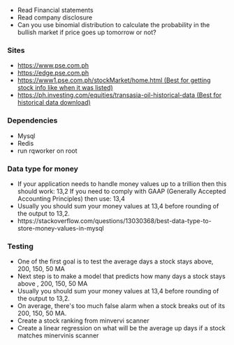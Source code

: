 <ul>
<li>Read Financial statements</li>
<li>Read company disclosure</li>
<li>Can you use binomial distribution to calculate the probability in the bullish market if price goes up tomorrow or not?</li>
</ul>

<h3>Sites</h3>
<ul>
<li><a href="https://www.pse.com.ph">https://www.pse.com.ph</a></li>
<li><a href="https://edge.pse.com.ph">https://edge.pse.com.ph</a></li>
<li><a href="https://www1.pse.com.ph/stockMarket/home.html">https://www1.pse.com.ph/stockMarket/home.html (Best for getting stock info like when it was listed)</a></li>
<li><a href="https://ph.investing.com/equities/transasia-oil-historical-data">https://ph.investing.com/equities/transasia-oil-historical-data (Best for historical data download)</a></li>
</ul>


<h3>Dependencies</h3>
<ul>
<li>Mysql</li>
<li>Redis</li>
<li>run rqworker on root</li>
</ul>


<h3>Data type for money</h3>
<ul>
<li>If your application needs to handle money values up to a trillion then this should work: 13,2 If you need to comply with GAAP (Generally Accepted Accounting Principles) then use: 13,4</li>
<li>Usually you should sum your money values at 13,4 before rounding of the output to 13,2.</li>
<li>https://stackoverflow.com/questions/13030368/best-data-type-to-store-money-values-in-mysql</li>
</ul>



<h3>Testing</h3>
<ul>
<li>One of the first goal is to test the average days a stock stays above, 200, 150, 50 MA</li>
<li>Next step is to make a model that predicts how many days a stock stays above , 200, 150, 50 MA</li>
<li>Usually you should sum your money values at 13,4 before rounding of the output to 13,2.</li>
<li>On average, there's too much false alarm when a stock breaks out of its 200, 150, 50 MA.</li>
<li>Create a stock ranking from minvervi scanner</li>
<li>Create a linear regression on what will be the average up days if a stock matches minervinis scanner</li>
</ul>